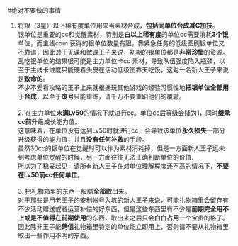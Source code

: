 #绝对不要做的事情

1. 将银（3星）以上稀有度单位用来当素材合成，**包括同单位合成减C加技**。<br 
/>银单位是重要的cc和觉醒素材，特别是**白以上稀有度**的单位cc需要消耗**3个银**单位，而主线com
获得的银单位数量有限，靠紧急任务的低级图刷银单位又不靠谱，因此对于无课和微课王子来说，初期的银单位都是**非常珍惜**的资源。<br 
/>乱吃银单位的结果很可能是主力单位卡cc
素材，导致队伍强度陷入瓶颈，以至于主线卡进度只能硬着头皮在活动低级图靠天吃饭，这对一名新人王子来说是**致命的**。<br 
/>不少不爱看攻略的王子上来就根据玩其他游戏的经验习惯性地**把银单位全部用于合成**，以至于**废号**只能重练，请千万不要重蹈他们的覆辙。<br 
/><br />2. 
在主力单位**未满Lv50**的情况下就进行cc。单位cc后等级会降为1，同时**继承cc前**升级成长能力值。<br />这意味着，在单位没有达到Lv50时就进行cc，会导致该单位**永久损失**一部分升级获得的能力值，并且**没有任何补救**的手段。<br />虽然30cc的银单位在觉醒时可以作为素材消耗掉，但是一方面新人王子远未到考虑单位觉醒的时候，另一方面往往无法正确判断单位的价值.<br />所以为了稳妥起见，请所有新人王子在对单位理解程度还不高的情况下，**不要在Lv50前cc任何单位**。<br /><br />3. 把礼物箱里的东西一股脑**全部取出**来。<br />对于那些是用老王子的安利帐号入坑的新人王子来说，可能礼物箱里会留存有不少活动赠送或者运营补偿的好东西，但是这些东西里有不少是**前期完全用不上或是不值得在前期使用**的东西，取出来之后只会**白白占用**一个宝贵的格子。<br />因此除非王子能**确信**礼物箱里特定的单位能立即用上，否则请不要从礼物箱里取出一些作用不明的东西。
